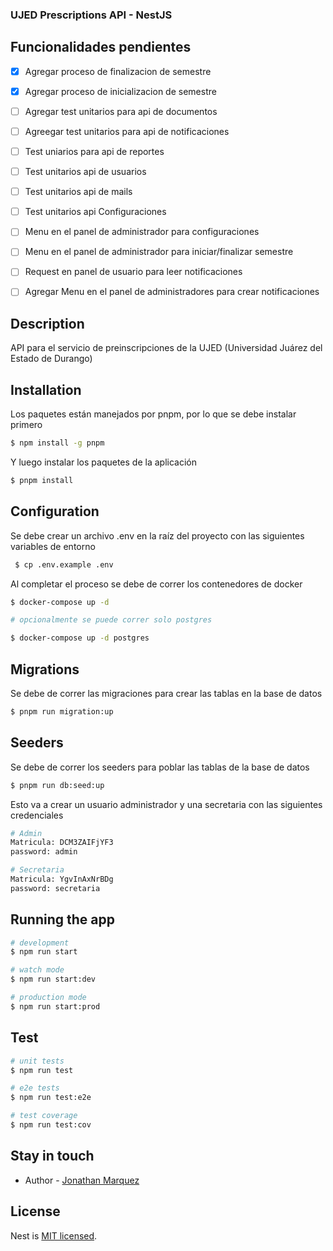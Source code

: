 ### UJED Prescriptions API - NestJS


## Funcionalidades pendientes
- [x] Agregar proceso de finalizacion de semestre
- [x] Agregar proceso de inicializacion de semestre
- [ ] Agregar test unitarios para api de documentos
- [ ] Agreegar test unitarios para api de notificaciones
- [ ] Test uniarios para api de reportes
- [ ] Test unitarios api de usuarios
- [ ] Test unitarios api de mails
- [ ] Test unitarios api Configuraciones
- [ ] Menu en el panel de administrador para configuraciones
- [ ] Menu en el panel de administrador para iniciar/finalizar semestre
- [ ] Request en panel de usuario para leer notificaciones
- [ ] Agregar Menu en el panel de administradores para crear notificaciones


## Description

API para el servicio de preinscripciones de la UJED (Universidad Juárez del Estado de Durango)

## Installation

Los paquetes están manejados por pnpm, por lo que se debe instalar primero

```bash
$ npm install -g pnpm
```

Y luego instalar los paquetes de la aplicación

```bash
$ pnpm install
```

## Configuration

Se debe crear un archivo .env en la raíz del proyecto con las siguientes variables de entorno

```bash
 $ cp .env.example .env
```

Al completar el proceso se debe de correr los contenedores de docker

```bash
$ docker-compose up -d

# opcionalmente se puede correr solo postgres

$ docker-compose up -d postgres
```

## Migrations

Se debe de correr las migraciones para crear las tablas en la base de datos

```bash
$ pnpm run migration:up
```

## Seeders

Se debe de correr los seeders para poblar las tablas de la base de datos

```bash
$ pnpm run db:seed:up
```

Esto va a crear un usuario administrador y una secretaria con las siguientes credenciales

```bash
# Admin
Matricula: DCM3ZAIFjYF3
password: admin

# Secretaria
Matricula: YgvInAxNrBDg
password: secretaria
```

## Running the app

```bash
# development
$ npm run start

# watch mode
$ npm run start:dev

# production mode
$ npm run start:prod
```

## Test

```bash
# unit tests
$ npm run test

# e2e tests
$ npm run test:e2e

# test coverage
$ npm run test:cov
```

## Stay in touch

- Author - [Jonathan Marquez](https://www.github.com/z0m0dan)

## License

Nest is [MIT licensed](LICENSE).
